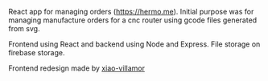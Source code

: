 React app for managing orders (https://hermo.me). Initial purpose was for managing manufacture orders for a cnc router using gcode files generated from svg. 

Frontend using React and backend using Node and Express. File storage on firebase storage.

Frontend redesign made by [xiao-villamor](https://github.com/xiao-villamor)
